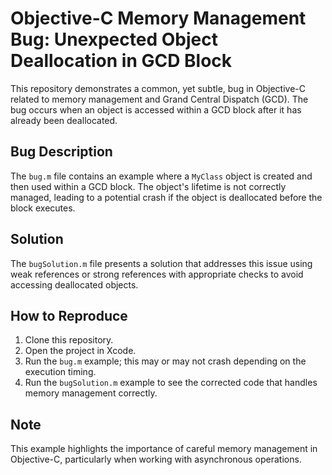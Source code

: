 # Objective-C Memory Management Bug: Unexpected Object Deallocation in GCD Block

This repository demonstrates a common, yet subtle, bug in Objective-C related to memory management and Grand Central Dispatch (GCD).  The bug occurs when an object is accessed within a GCD block after it has already been deallocated.

## Bug Description

The `bug.m` file contains an example where a `MyClass` object is created and then used within a GCD block.  The object's lifetime is not correctly managed, leading to a potential crash if the object is deallocated before the block executes.

## Solution

The `bugSolution.m` file presents a solution that addresses this issue using weak references or strong references with appropriate checks to avoid accessing deallocated objects.

## How to Reproduce

1. Clone this repository.
2. Open the project in Xcode.
3. Run the `bug.m` example; this may or may not crash depending on the execution timing.
4. Run the `bugSolution.m` example to see the corrected code that handles memory management correctly. 

## Note

This example highlights the importance of careful memory management in Objective-C, particularly when working with asynchronous operations.